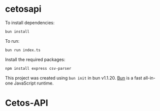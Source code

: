 # cetosapi

To install dependencies:

```bash
bun install
```

To run:

```bash
bun run index.ts
```
Install the required packages:

```bash
npm install express csv-parser

```
This project was created using `bun init` in bun v1.1.20. [Bun](https://bun.sh) is a fast all-in-one JavaScript runtime.
# Cetos-API
